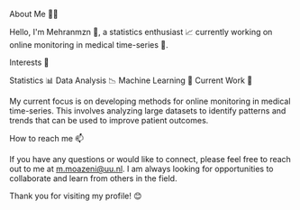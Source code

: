 About Me 👨‍💻

Hello, I'm Mehranmzn 👋, a statistics enthusiast 📈 currently working on online monitoring in medical time-series 🏥.

Interests 👀

Statistics 📊
Data Analysis 📉
Machine Learning 🤖
Current Work 🌱

My current focus is on developing methods for online monitoring in medical time-series. This involves analyzing large datasets to identify patterns and trends that can be used to improve patient outcomes.

How to reach me 📫

If you have any questions or would like to connect, please feel free to reach out to me at m.moazeni@uu.nl. I am always looking for opportunities to collaborate and learn from others in the field.

Thank you for visiting my profile! 😊




